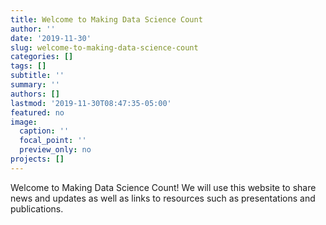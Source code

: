 ```yaml
---
title: Welcome to Making Data Science Count
author: ''
date: '2019-11-30'
slug: welcome-to-making-data-science-count
categories: []
tags: []
subtitle: ''
summary: ''
authors: []
lastmod: '2019-11-30T08:47:35-05:00'
featured: no
image:
  caption: ''
  focal_point: ''
  preview_only: no
projects: []
---
```


Welcome to Making Data Science Count! We will use this website to share news 
and updates as well as links to resources such as presentations and publications.

